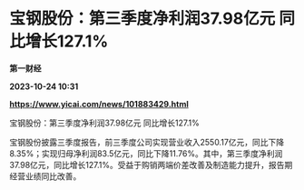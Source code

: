 # 宝钢股份：第三季度净利润37.98亿元 同比增长127.1%
**第一财经**

**2023-10-24 10:31**

**https://www.yicai.com/news/101883429.html**

宝钢股份：第三季度净利润37.98亿元 同比增长127.1%

宝钢股份披露三季度报告，前三季度公司实现营业收入2550.17亿元，同比下降8.35%；实现归母净利润83.5亿元，同比下降11.76%。其中，第三季度净利润37.98亿元，同比增长127.1%。受益于购销两端价差改善及制造能力提升，报告期经营业绩同比改善。